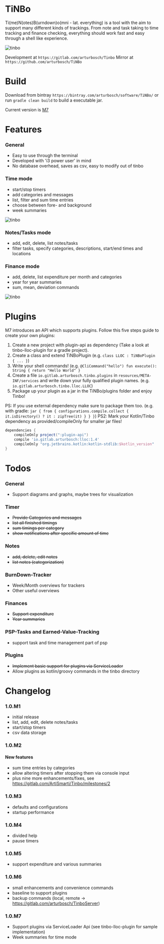 # TiNBo

Ti(me)N(otes)B(urndown)o(mni - lat. everything) is a tool with the aim to 
support many different kinds of trackings. From note and task taking to time
tracking and finance checking, everything should work fast and easy through 
a shell like experience. 

![tinbo](img/tinbostart.png "Tinbo - Welcome")

Development at `https://gitlab.com/arturbosch/Tinbo`
Mirror at `https://github.com/arturbosch/TiNBo`

# Build

Download from bintray `https://bintray.com/arturbosch/software/TiNBo/`
or run `gradle clean build` to build a executable jar.

Current version is [M7](https://bintray.com/arturbosch/software/TiNBo/M7#files)
# Features

### General

- Easy to use through the terminal
- Developed with 'i3 power user' in mind
- No database overhead, saves as csv, easy to modify out of tinbo

### Time mode

- start/stop timers
- add categories and messages
- list, filter and sum time entries
- choose between fore- and background
- week summaries

![tinbo](img/tinbotime.png "Tinbo - Time")

### Notes/Tasks mode

- add, edit, delete, list notes/tasks
- filter tasks, specify categories, descriptions, start/end times and locations

### Finance mode

- add, delete, list expenditure per month and categories
- year for year summaries
- sum, mean, deviation commands

![tinbo](img/tinbofinance.png "Tinbo - Finance")

# Plugins

M7 introduces an API which supports plugins. Follow this five steps guide 
to create your own plugins:

1. Create a new project with plugin-api as dependency (Take a look at tinbo-lloc-plugin for a gradle project).
2. Create a class and extend TiNBoPlugin (e.g. `class LLOC : TiNBoPlugin { ... }`)
3. Write your shell commands! (e.g. ``` @CliCommand("hello")
                                       	fun execute(): String {
                                       		return "Hello World"
                                       	}
                                       	```
4. Create a file `io.gitlab.arturbosch.tinbo.plugins` in `resources/META-INF/services`
and write down your fully qualified plugin names. (e.g. `io.gitlab.arturbosch.tinbo.lloc.LLOC`)
5. Package up your plugin as a jar in the TiNBo/plugins folder and enjoy Tinbo!

PS: If you use external dependency make sure to package them too. (e.g. with gradle: 
`jar { from { configurations.compile.collect { it.isDirectory() ? it : zipTree(it) } } }`)
PS2: Mark your Kotlin/Tinbo dependency as provided/compileOnly for smaller jar files!
```groovy
dependencies {
	compileOnly project(":plugin-api")
	compile 'io.gitlab.arturbosch:lloc:1.4'
	compileOnly "org.jetbrains.kotlin:kotlin-stdlib:$kotlin_version"
}
```
                                                                                     

# Todos

### General

- Support diagrams and graphs, maybe trees for visualization

### Timer
- <s>Provide Categories and messages</s>
- <s>list all finished timings</s>
- <s>sum timings per category</s>
- <s>show notifications after specific amount of time</s>

### Notes
- <s>add, delete, edit notes</s>
- <s>list notes (categorization)</s>

### BurnDown-Tracker

- Week/Month overviews for trackers
- Other useful overviews

### Finances

- <s>Support expenditure</s>
- <s>Year summaries</s>

### PSP-Tasks and Earned-Value-Tracking

- support task and time management part of psp

### Plugins

- <s>Implement basic support for plugins via ServiceLoader</s>
- Allow plugins as kotlin/groovy commands in the tinbo directory 

# Changelog
### 1.0.M1

- initial release
- list, add, edit, delete notes/tasks
- start/stop timers
- csv data storage

### 1.0.M2

#### New features
- sum time entries by categories
- allow altering timers after stopping them via console input
- plus nine more enhancements/fixes, see https://gitlab.com/ArtiSmarti/Tinbo/milestones/2

### 1.0.M3

- defaults and configurations
- startup performance

### 1.0.M4

- divided help
- pause timers

### 1.0.M5

- support expenditure and various summaries

### 1.0.M6

- small enhancements and convenience commands
- baseline to support plugins
- backup commands (local, remote -> https://gitlab.com/arturbosch/TinboServer)

### 1.0.M7

- Support plugins via ServiceLoader Api (see tinbo-lloc-plugin for sample implementation)
- Week summaries for time mode
